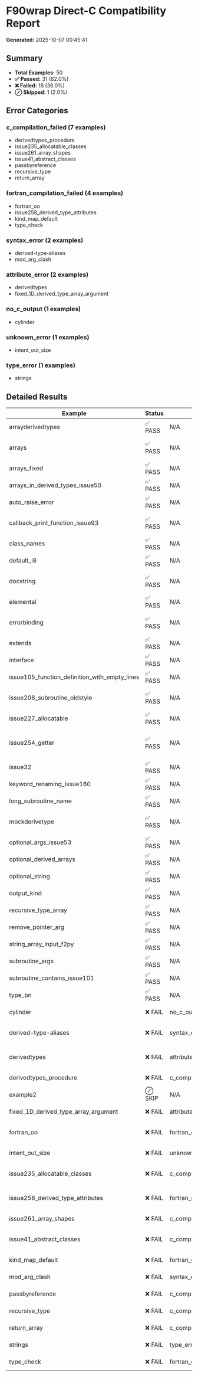 # F90wrap Direct-C Compatibility Report

**Generated:** 2025-10-07 00:45:41

## Summary

- **Total Examples:** 50
- **✅ Passed:** 31 (62.0%)
- **❌ Failed:** 18 (36.0%)
- **⊘ Skipped:** 1 (2.0%)

## Error Categories

### c_compilation_failed (7 examples)
- derivedtypes_procedure
- issue235_allocatable_classes
- issue261_array_shapes
- issue41_abstract_classes
- passbyreference
- recursive_type
- return_array

### fortran_compilation_failed (4 examples)
- fortran_oo
- issue258_derived_type_attributes
- kind_map_default
- type_check

### syntax_error (2 examples)
- derived-type-aliases
- mod_arg_clash

### attribute_error (2 examples)
- derivedtypes
- fixed_1D_derived_type_array_argument

### no_c_output (1 examples)
- cylinder

### unknown_error (1 examples)
- intent_out_size

### type_error (1 examples)
- strings

## Detailed Results

| Example | Status | Category | Note |
|---------|--------|----------|------|
| arrayderivedtypes | ✅ PASS | N/A | f90wrap inputs: ['test.fpp'] Generated C: ['_module_calcul.c'] |
| arrays | ✅ PASS | N/A | f90wrap inputs: ['library.fpp', 'parameters.fpp'] Generated C: ['_library.c'] |
| arrays_fixed | ✅ PASS | N/A | f90wrap inputs: ['library.f', 'parameters.f'] Generated C: ['_library.c'] |
| arrays_in_derived_types_issue50 | ✅ PASS | N/A | f90wrap inputs: ['test.fpp'] Generated C: ['_module_test.c'] |
| auto_raise_error | ✅ PASS | N/A | f90wrap inputs: ['main.fpp'] Generated C: ['_m_error.c'] |
| callback_print_function_issue93 | ✅ PASS | N/A | f90wrap inputs: ['cback.fpp', 'caller.fpp'] Callbacks: ['pyfunc_print', 'pyfunc_return'] |
| class_names | ✅ PASS | N/A | f90wrap inputs: ['test.fpp'] Generated C: ['_module_snake_mod.c'] |
| default_i8 | ✅ PASS | N/A | f90wrap inputs: ['test.fpp'] Generated C: ['_my_module.c'] |
| docstring | ✅ PASS | N/A | f90wrap inputs: ['main.fpp', 'f90wrap_main.fpp'] Generated C: ['_m_circle.c'] |
| elemental | ✅ PASS | N/A | f90wrap inputs: ['elemental_module.fpp'] Generated C: ['_elemental_module.c'] |
| errorbinding | ✅ PASS | N/A | f90wrap inputs: ['datatypes.fpp', 'parameters.fpp'] Generated C: ['_datatypes.c'] |
| extends | ✅ PASS | N/A | f90wrap inputs: ['testextends.fpp'] Generated C: ['_testextends_mod.c'] |
| interface | ✅ PASS | N/A | f90wrap inputs: ['example.fpp'] Generated C: ['_class_example.c'] |
| issue105_function_definition_with_empty_lines | ✅ PASS | N/A | f90wrap inputs: ['main.fpp'] Generated C: ['_itestit.c'] |
| issue206_subroutine_oldstyle | ✅ PASS | N/A | f90wrap inputs: ['subroutine_oldstyle.f'] Generated C: ['_issue206_subroutine_oldstyle_direct.c'] |
| issue227_allocatable | ✅ PASS | N/A | f90wrap inputs: ['alloc_output.fpp'] Generated C: ['_alloc_output.c'] |
| issue254_getter | ✅ PASS | N/A | f90wrap inputs: ['KIMDispersion_Horton.fpp', 'KIMDispersionEquation.fpp'] Generated C: ['_kimdisp... |
| issue32 | ✅ PASS | N/A | f90wrap inputs: ['test.fpp'] Generated C: ['_issue32_direct.c'] |
| keyword_renaming_issue160 | ✅ PASS | N/A | f90wrap inputs: ['rename.fpp'] Generated C: ['_global_.c'] |
| long_subroutine_name | ✅ PASS | N/A | f90wrap inputs: ['main.fpp'] Generated C: ['_m_long_subroutine_name.c'] |
| mockderivetype | ✅ PASS | N/A | f90wrap inputs: ['leveltwomod.fpp', 'define.fpp', 'fwrap.fpp'] Generated C: ['_leveltwomod.c'] |
| optional_args_issue53 | ✅ PASS | N/A | f90wrap inputs: ['main.fpp'] Generated C: ['_optional_args_issue53_direct.c'] |
| optional_derived_arrays | ✅ PASS | N/A | f90wrap inputs: ['test.fpp'] Generated C: ['_io.c'] |
| optional_string | ✅ PASS | N/A | f90wrap inputs: ['main.f90'] Generated C: ['_m_string_test.c'] |
| output_kind | ✅ PASS | N/A | f90wrap inputs: ['main.fpp'] Generated C: ['_m_out_test.c'] |
| recursive_type_array | ✅ PASS | N/A | f90wrap inputs: ['test.fpp'] Generated C: ['_mod_recursive_type_array.c'] |
| remove_pointer_arg | ✅ PASS | N/A | f90wrap inputs: ['main.fpp'] Generated C: ['_m_test.c'] |
| string_array_input_f2py | ✅ PASS | N/A | f90wrap inputs: ['main.fpp'] Generated C: ['_string_array_input_f2py_direct.c'] |
| subroutine_args | ✅ PASS | N/A | f90wrap inputs: ['subroutine_mod.fpp'] Generated C: ['_subroutine_mod.c'] |
| subroutine_contains_issue101 | ✅ PASS | N/A | f90wrap inputs: ['test.fpp'] Generated C: ['_subroutine_contains_issue101_direct.c'] |
| type_bn | ✅ PASS | N/A | f90wrap inputs: ['type_bn.fpp'] Generated C: ['_module_structure.c'] |
| cylinder | ❌ FAIL | no_c_output | f90wrap inputs: ['.fpp'] No Direct-C source generated |
| derived-type-aliases | ❌ FAIL | syntax_error | f90wrap inputs: ['mytype_mod.f90', 'othertype_mod.f90'] Generated C: ['_mytype_mod.c'] |
| derivedtypes | ❌ FAIL | attribute_error | f90wrap inputs: ['datatypes.fpp', 'library.fpp', 'parameters.fpp'] Generated C: ['_datatypes_allo... |
| derivedtypes_procedure | ❌ FAIL | c_compilation_failed | f90wrap inputs: ['library.fpp'] Generated C: ['_test.c'] |
| example2 | ⊘ SKIP | N/A | No Fortran sources; skipping |
| fixed_1D_derived_type_array_argument | ❌ FAIL | attribute_error | f90wrap inputs: ['functions.fpp'] f90wrap failed (rc=2) |
| fortran_oo | ❌ FAIL | fortran_compilation_failed | f90wrap inputs: ['main-oo.fpp', 'f90wrap_main-oo.fpp', 'base_poly.fpp', 'f90wrap_base_poly.fpp'] ... |
| intent_out_size | ❌ FAIL | unknown_error | f90wrap inputs: ['main.fpp'] Generated C: ['_m_intent_out.c'] |
| issue235_allocatable_classes | ❌ FAIL | c_compilation_failed | f90wrap inputs: ['myclass_factory.fpp', 'mytype.fpp', 'myclass.fpp'] Generated C: ['_myclass_fact... |
| issue258_derived_type_attributes | ❌ FAIL | fortran_compilation_failed | f90wrap inputs: ['dta_ct.fpp', 'dta_cc.fpp', 'dta_tt.fpp', 'dta_tc.fpp'] Generated C: ['_dta_ct.c'] |
| issue261_array_shapes | ❌ FAIL | c_compilation_failed | f90wrap inputs: ['array_shapes.fpp'] Generated C: ['_array_shapes.c'] |
| issue41_abstract_classes | ❌ FAIL | c_compilation_failed | f90wrap inputs: ['myclass_factory.fpp', 'main.fpp', 'myclass_impl.fpp', 'myclass_base.fpp', 'mycl... |
| kind_map_default | ❌ FAIL | fortran_compilation_failed | f90wrap inputs: ['main.fpp'] Generated C: ['_m_test.c'] |
| mod_arg_clash | ❌ FAIL | syntax_error | f90wrap inputs: ['test.fpp'] Generated C: ['_cell.c'] |
| passbyreference | ❌ FAIL | c_compilation_failed | f90wrap inputs: ['mycode.F90'] Generated C: ['_mymodule.c'] |
| recursive_type | ❌ FAIL | c_compilation_failed | f90wrap inputs: ['tree.fpp'] Generated C: ['_tree.c'] |
| return_array | ❌ FAIL | c_compilation_failed | f90wrap inputs: ['main.fpp'] Generated C: ['_m_test.c'] |
| strings | ❌ FAIL | type_error | f90wrap inputs: ['string_io.fpp'] Generated C: ['_string_io.c'] |
| type_check | ❌ FAIL | fortran_compilation_failed | f90wrap inputs: ['main.fpp'] Generated C: ['_m_type_test.c'] |
